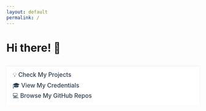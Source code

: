 ```yaml
---
layout: default
permalink: /
---
```


<h1>
  Hi there! 👋
  <!-- <span class="inline-notice">
    (I am <a href="https://www.linkedin.com/in/{{site.linkedin_username }}/"
      target="_blank">#OpenToWork</a> & 
    <a href="/notice-period.html">Serving Notice Period</a>)
  </span> -->
</h1>

<p id="summary"></p>

<div class="index-links">
  <a href="/projects" class="index-link">💡 Check My Projects</a>
  <a href="/credentials" class="index-link">🎓 View My Credentials</a>
  <a href="/repositories" class="index-link">💻 Browse My GitHub Repos</a>
  <!-- <div class="resume-links">
    📄 
    <a href="/assets/resume.pdf" download class="resume-link">Download</a> /
    <a href="{{ site.resume_drive_link }}" target="_blank" class="resume-link">View 🌍 My Resume</a>
  </div> -->
</div>

<script>
function calculateExperience() {
  const startDate = new Date("2020-02-24");
  const now = new Date();
  const months = (now.getFullYear() - startDate.getFullYear()) * 12 + now.getMonth() - startDate.getMonth();
  const years = Math.floor(months / 12);
  const remMonths = months % 12;
  return `${years}.${remMonths.toString().padStart(2, '0')}`;
}

document.addEventListener("DOMContentLoaded", function () {
  const experience = calculateExperience();
  const summaries = {{ site.data.summaries | jsonify }};
  const randomIndex = Math.floor(Math.random() * summaries.length);
  let summary = summaries[randomIndex];
  summary = summary.replaceAll('{years}', experience);

  // Parse multiline YAML block and inject into a paragraph tag
  const lines = summary.split('\n');
  let formatted = "";
  lines.forEach(line => {
    if (line.trim()) {
      formatted += `<p>${line.trim()}</p>`;
    }
  });

  document.getElementById("summary").innerHTML = formatted;
});
</script>

<style>
  .inline-notice {
    font-size: 0.6em;
    font-weight: bold;
    color: #b30000;
    margin-left: 10px;
    animation: pulse-inline 1.5s infinite;
  }

  .inline-notice a {
    color: #d32f2f;
    text-decoration: none;
    border-bottom: 1px dashed #d32f2f;
  }

  .inline-notice a:hover {
    color: #800000;
    border-bottom-style: solid;
  }

  @keyframes pulse-inline {
    0% { opacity: 0.6; }
    50% { opacity: 1; }
    100% { opacity: 0.6; }
  }

  .index-links {
    position: sticky;
    bottom: 0; /* Stick directly to the bottom of the viewport */
    background: #ffffff;
    padding: 0.8rem 1rem;
    margin-top: 2rem; /* Optional: separate from summary above */
    z-index: 10;
    box-shadow: 0 -2px 6px rgba(0, 0, 0, 0.05);
    display: flex;
    flex-direction: column;
    align-items: flex-start;
    gap: 0.4rem;
    font-size: 1.1em;
    line-height: 1.3em;
  }

  .index-link,
  .resume-link {
    text-decoration: none;
    color: #2c3e50;
    font-weight: 500;
    transition: transform 0.2s ease, color 0.3s ease;
    border-bottom: 1px solid transparent;
  }

  .index-link:hover,
  .resume-link:hover {
    text-decoration: none;
    color: #007acc;
    transform: translateX(4px);
    border-bottom: 1px solid #007acc;
  }

  .resume-links {
    text-decoration: none;
    font-weight: 500;
    display: flex;
    align-items: center;
    gap: 0.3rem;
    flex-wrap: wrap;
    margin-top: 0.3rem;
  }
</style>
